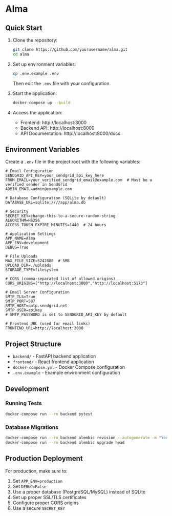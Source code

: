 # Alma

## Quick Start

1. Clone the repository:
   ```bash
   git clone https://github.com/yourusername/alma.git
   cd alma
   ```

2. Set up environment variables:
   ```bash
   cp .env.example .env
   ```
   Then edit the `.env` file with your configuration.

3. Start the application:
   ```bash
   docker-compose up --build
   ```

4. Access the application:
   - Frontend: http://localhost:3000
   - Backend API: http://localhost:8000
   - API Documentation: http://localhost:8000/docs

## Environment Variables

Create a `.env` file in the project root with the following variables:

```env
# Email Configuration
SENDGRID_API_KEY=your_sendgrid_api_key_here
FROM_EMAIL=your_verified_sendgrid_email@example.com  # Must be a verified sender in SendGrid
ADMIN_EMAIL=admin@example.com

# Database Configuration (SQLite by default)
DATABASE_URL=sqlite:////app/alma.db

# Security
SECRET_KEY=change-this-to-a-secure-random-string
ALGORITHM=HS256
ACCESS_TOKEN_EXPIRE_MINUTES=1440  # 24 hours

# Application Settings
APP_NAME=Alma
APP_ENV=development
DEBUG=True

# File Uploads
MAX_FILE_SIZE=5242880  # 5MB
UPLOAD_DIR=./uploads
STORAGE_TYPE=filesystem

# CORS (comma-separated list of allowed origins)
CORS_ORIGINS=["http://localhost:3000","http://localhost:5173"]

# Email Server Configuration
SMTP_TLS=True
SMTP_PORT=587
SMTP_HOST=smtp.sendgrid.net
SMTP_USER=apikey
# SMTP_PASSWORD is set to SENDGRID_API_KEY by default

# Frontend URL (used for email links)
FRONTEND_URL=http://localhost:3000
```

## Project Structure

- `backend/` - FastAPI backend application
- `frontend/` - React frontend application
- `docker-compose.yml` - Docker Compose configuration
- `.env.example` - Example environment configuration

## Development

### Running Tests

```bash
docker-compose run --rm backend pytest
```

### Database Migrations

```bash
docker-compose run --rm backend alembic revision --autogenerate -m "Your migration message"
docker-compose run --rm backend alembic upgrade head
```

## Production Deployment

For production, make sure to:
1. Set `APP_ENV=production`
2. Set `DEBUG=False`
3. Use a proper database (PostgreSQL/MySQL) instead of SQLite
4. Set up proper SSL/TLS certificates
5. Configure proper CORS origins
6. Use a secure `SECRET_KEY`

